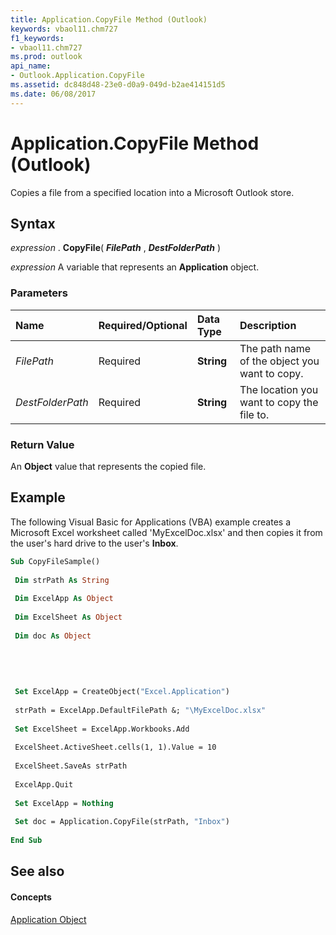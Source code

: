 ```yaml
---
title: Application.CopyFile Method (Outlook)
keywords: vbaol11.chm727
f1_keywords:
- vbaol11.chm727
ms.prod: outlook
api_name:
- Outlook.Application.CopyFile
ms.assetid: dc848d48-23e0-d0a9-049d-b2ae414151d5
ms.date: 06/08/2017
---
```



# Application.CopyFile Method (Outlook)

Copies a file from a specified location into a Microsoft Outlook store.


## Syntax

 _expression_ . **CopyFile**( **_FilePath_** , **_DestFolderPath_** )

 _expression_ A variable that represents an **Application** object.


### Parameters



|**Name**|**Required/Optional**|**Data Type**|**Description**|
|:-----|:-----|:-----|:-----|
| _FilePath_|Required| **String**|The path name of the object you want to copy.|
| _DestFolderPath_|Required| **String**|The location you want to copy the file to.|

### Return Value

An  **Object** value that represents the copied file.


## Example

The following Visual Basic for Applications (VBA) example creates a Microsoft Excel worksheet called 'MyExcelDoc.xlsx' and then copies it from the user's hard drive to the user's  **Inbox**. 


```vb
Sub CopyFileSample() 
 
 Dim strPath As String 
 
 Dim ExcelApp As Object 
 
 Dim ExcelSheet As Object 
 
 Dim doc As Object 
 
 
 
 
 
 Set ExcelApp = CreateObject("Excel.Application") 
 
 strPath = ExcelApp.DefaultFilePath &; "\MyExcelDoc.xlsx" 
 
 Set ExcelSheet = ExcelApp.Workbooks.Add 
 
 ExcelSheet.ActiveSheet.cells(1, 1).Value = 10 
 
 ExcelSheet.SaveAs strPath 
 
 ExcelApp.Quit 
 
 Set ExcelApp = Nothing 
 
 Set doc = Application.CopyFile(strPath, "Inbox") 
 
End Sub
```


## See also


#### Concepts


[Application Object](Outlook.Application.md)

